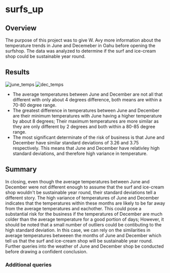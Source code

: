 # surfs_up

## Overview 

The purpose of this project was to give W. Avy more information about the temperature trends in June and Decemeber in Oahu before opening the surfshop. The data was analyzed to determine if the surf and ice-cream shop could be sustainable year round. 

## Results

![june_temps](https://user-images.githubusercontent.com/95589611/158072817-9256c574-1620-4c58-b73f-d800bffca940.png)
![dec_temps](https://user-images.githubusercontent.com/95589611/158072824-ed6685ef-c3bc-47ea-9a70-c69c339ca2a6.png)

- The average temperatures between June and December are not all that different with only about 4 degrees difference, both means are within a 70-80 degree range. 
- The greatest difference in temperatures between June and December are their minimum temperatures with June having a higher temperature by about 8 degrees; Their maximum temperatures are more similar as they are only different by 2 degrees and both within a 80-85 degree range. 
- The most significant determinate of the risk of business is that June and December have similar standard deviations of 3.26 and 3.75 respectively. This means that June and December have relativley high standard deviations, and therefore high variance in temperature. 

## Summary 

In closing, even though the average temperatures between June and December were not different enough to assume that the surf and ice-cream shop wouldn't be sustainable year round, their standard deviations tell a different story. The high variance of temperatures of June and December indicates that the temperatures within these months are likely to be far away from the average temperatures and eachother. This could pose a substantial risk for the business if the temperatures of December are much colder than the average temperature for a good portion of days; However, it should be noted that a small number of outliers could be contibuting to the high standard deviation. In this case, we can rely on the similarities in average temperatures betweeen the months of June and December which tell us that the surf and ice-cream shop will be sustainable year round. Further queries into the weather of June and December shop be conducted before drawing a confident conclusion.
### Additional queries
